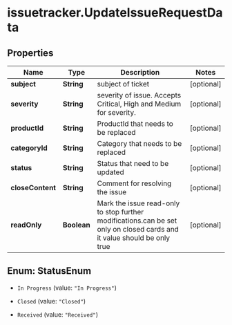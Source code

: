 # issuetracker.UpdateIssueRequestData

## Properties

Name | Type | Description | Notes
------------ | ------------- | ------------- | -------------
**subject** | **String** | subject of ticket | [optional] 
**severity** | **String** | severity of issue. Accepts Critical, High and Medium for severity. | [optional] 
**productId** | **String** | ProductId that needs to be replaced | [optional] 
**categoryId** | **String** | Category that needs to be replaced | [optional] 
**status** | **String** | Status that need to be updated | [optional] 
**closeContent** | **String** | Comment for resolving the issue | [optional] 
**readOnly** | **Boolean** | Mark the issue read-only to stop further modifications.can be set only on closed cards and it value should be only true | [optional] 



## Enum: StatusEnum


* `In Progress` (value: `"In Progress"`)

* `Closed` (value: `"Closed"`)

* `Received` (value: `"Received"`)




